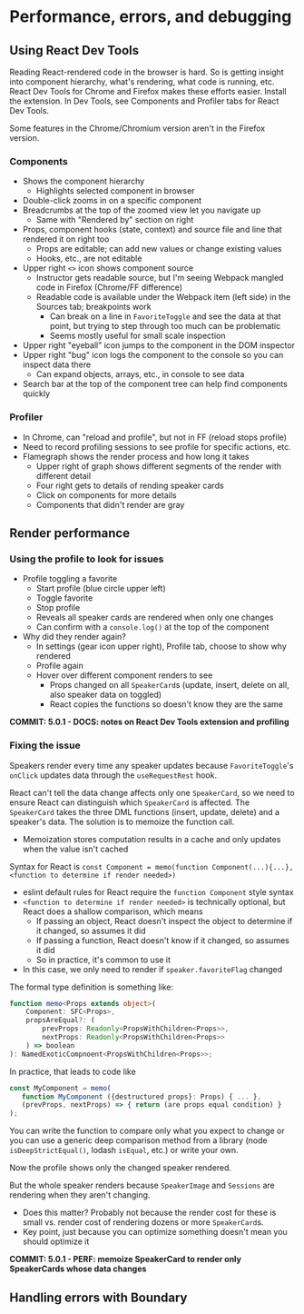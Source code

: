 # Performance, errors, and debugging

## Using React Dev Tools

Reading React-rendered code in the browser is hard. So is getting insight into component hierarchy, what's rendering, what code is running, etc. React Dev Tools for Chrome and Firefox makes these efforts easier. Install the extension. In Dev Tools, see Components and Profiler tabs for React Dev Tools.

Some features in the Chrome/Chromium version aren't in the Firefox version.

### Components

-  Shows the component hierarchy
   -  Highlights selected component in browser
-  Double-click zooms in on a specific component
-  Breadcrumbs at the top of the zoomed view let you navigate up
   -  Same with "Rendered by" section on right
-  Props, component hooks (state, context) and source file and line that rendered it on right too
   -  Props are editable; can add new values or change existing values
   -  Hooks, etc., are not editable
-  Upper right `<>` icon shows component source
   -  Instructor gets readable source, but I'm seeing Webpack mangled code in Firefox (Chrome/FF difference)
   -  Readable code is available under the Webpack item (left side) in the Sources tab; breakpoints work
      -  Can break on a line in `FavoriteToggle` and see the data at that point, but trying to step through too much can be problematic
      -  Seems mostly useful for small scale inspection
-  Upper right "eyeball" icon jumps to the component in the DOM inspector
-  Upper right "bug" icon logs the component to the console so you can inspect data there
   -  Can expand objects, arrays, etc., in console to see data
-  Search bar at the top of the component tree can help find components quickly

### Profiler

-  In Chrome, can "reload and profile", but not in FF (reload stops profile)
-  Need to record profiling sessions to see profile for specific actions, etc.
-  Flamegraph shows the render process and how long it takes
   -  Upper right of graph shows different segments of the render with different detail
   -  Four right gets to details of rending speaker cards
   -  Click on components for more details
   -  Components that didn't render are gray

## Render performance

### Using the profile to look for issues

-  Profile toggling a favorite
   -  Start profile (blue circle upper left)
   -  Toggle favorite
   -  Stop profile
   -  Reveals all speaker cards are rendered when only one changes
   -  Can confirm with a `console.log()` at the top of the component
-  Why did they render again?
   -  In settings (gear icon upper right), Profile tab, choose to show why rendered
   -  Profile again
   -  Hover over different component renders to see
      -  Props changed on all `SpeakerCard`s (update, insert, delete on all, also speaker data on toggled)
      -  React copies the functions so doesn't know they are the same

**COMMIT: 5.0.1 - DOCS: notes on React Dev Tools extension and profiling**

### Fixing the issue

Speakers render every time any speaker updates because `FavoriteToggle`'s `onClick` updates data through the `useRequestRest` hook.

React can't tell the data change affects only one `SpeakerCard`, so we need to ensure React can distinguish which `SpeakerCard` is affected. The `SpeakerCard` takes the three DML functions (insert, update, delete) and a speaker's data. The solution is to memoize the function call.

-  Memoization stores computation results in a cache and only updates when the value isn't cached

Syntax for React is `const Component = memo(function Component(...){...}, <function to determine if render needed>)`

-  eslint default rules for React require the `function Component` style syntax
-  `<function to determine if render needed>` is technically optional, but React does a shallow comparison, which means
   -  If passing an object, React doesn't inspect the object to determine if it changed, so assumes it did
   -  If passing a function, React doesn't know if it changed, so assumes it did
   -  So in practice, it's common to use it
-  In this case, we only need to render if `speaker.favoriteFlag` changed

The formal type definition is something like:

```typescript
function memo<Props extends object>(
	Component: SFC<Props>,
	propsAreEqual?: (
		prevProps: Readonly<PropsWithChildren<Props>>,
		nextProps: Readonly<PropsWithChildren<Props>>
	) => boolean
): NamedExoticCompnoent<PropsWithChildren<Props>>;
```

In practice, that leads to code like

```typescript
const MyComponent = memo(
   function MyComponent ({destructured props}: Props) { ... },
   (prevProps, nextProps) => { return (are props equal condition) }
);
```

You can write the function to compare only what you expect to change or you can use a generic deep comparison method from a library (node `isDeepStrictEqual()`, lodash `isEqual`, etc.) or write your own.

Now the profile shows only the changed speaker rendered.

But the whole speaker renders because `SpeakerImage` and `Sessions` are rendering when they aren't changing.

-  Does this matter? Probably not because the render cost for these is small vs. render cost of rendering dozens or more `SpeakerCard`s.
-  Key point, just because you can optimize something doesn't mean you should optimize it

**COMMIT: 5.0.1 - PERF: memoize SpeakerCard to render only SpeakerCards whose data changes**

## Handling errors with Boundary
